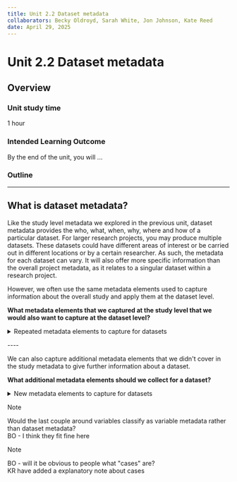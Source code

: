 ```yaml
---
title: Unit 2.2 Dataset metadata
collaborators: Becky Oldroyd, Sarah White, Jon Johnson, Kate Reed
date: April 29, 2025
---
```


# Unit 2.2 Dataset metadata

## Overview

### Unit study time
1 hour

### Intended Learning Outcome
By the end of the unit, you will ...

### Outline

---

## What is dataset metadata?
 
Like the study level metadata we explored in the previous unit, dataset metadata provides the who, what, when, why, where and how of a particular dataset. For larger research projects, you may produce multiple datasets. These datasets could have different areas of interest or be carried out in different locations or by a certain researcher. As such, the metadata for each dataset can vary. It will also offer more specific information than the overall project metadata, as it relates to a singular dataset within a research project.

However, we often use the same metadata elements used to capture information about the overall study and apply them at the dataset level.

**What metadata elements that we captured at the study level that we would also want to capture at the dataset level?**
<p></p>
<details>
<summary>Repeated metadata elements to capture for datasets</summary>
<p></p>

- **Title**
  - the title of the dataset
- **Creator**
  - the creator of the particular dataset
- **Subject**
  - e.g. keywords or topics
- **Description**
  - e.g. a description of the dataset and what it includes
- **Contributor**
  - e.g. people or organisations who contributed to the research process
- **Date**
  - e.g. the date range of when the data for that dataset was collected
- **Type**
- **Format**
  - the format that the dataset is stored in
- **Language**
  - the language the dataset is stored in
- **Relation**
  - any other publications or resources that are related to that dataset
- **Coverage**
  - the geographical coverage of the dataset
-**Access rights**
  - the access rights of the individual dataset 

</details>
<p></p>

\----

We can also capture additional metadata elements that we didn't cover in the study metadata to give further information about a dataset.

<p></p>

**What additional metadata elements should we collect for a dataset?**

<details>
<summary>New metadata elements to capture for datasets</summary>
<p></p>

- **Study**
  - The study that produced the dataset
- **Case quantity**
  - The case quantity refers to number of data instances that were recorded (for tabular data, this is the number of rows)
- **Variables**
  - How many variables are in the dataset
- **Last Updated**
  - When the dataset was last updated

</details>

>[!NOTE]
>Would the last couple around variables classify as variable metadata rather than dataset metadata? <br>
> BO - I think they fit fine here

>[!NOTE]
> BO - will it be obvious to people what "cases" are? <br>
>KR have added a explanatory note about cases
